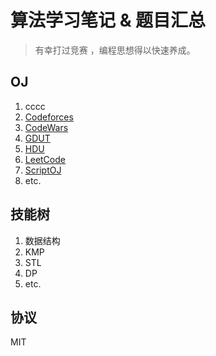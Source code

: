 # 算法学习笔记 & 题目汇总

> 有幸打过竞赛 ，编程思想得以快速养成。



## OJ

1. cccc
2. [Codeforces](https://codeforces.com)
3. [CodeWars](https://www.codewars.com)
4. [GDUT](http://gdutcode.sinaapp.com)
5. [HDU](http://acm.hdu.edu.cn)
6. [LeetCode](https://leetcode.com)
7. [ScriptOJ](http://scriptoj.mangojuice.top)
8. etc.



## 技能树

1. 数据结构
2. KMP
3. STL
4. DP
5. etc.



## 协议

MIT



